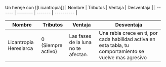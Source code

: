 Un hereje con [[Licantropía]]
| Nombre | Tributos | Ventaja | Desventaja |
| ------ | -------- | ------- | ---------- |



 
| Nombre | Tributos | Ventaja | Desventaja |
| --- | --- | --- | --- |
| Licantropia Heresiarca |0<br>(Siempre activo)|Las fases de la luna no te afectan.| Una rabia crece en ti, por cada habilidad activa en esta tabla, tu comportamiento se vuelve mas agresivo|